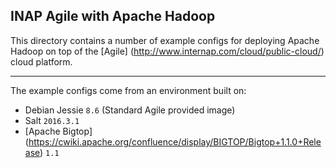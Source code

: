 ## INAP Agile with Apache Hadoop

This directory contains a number of example configs for deploying Apache Hadoop on top of the [Agile] (http://www.internap.com/cloud/public-cloud/) cloud platform.

--- 

The example configs come from an environment built on:

* Debian Jessie `8.6` (Standard Agile provided image)
* Salt `2016.3.1`
* [Apache Bigtop] (https://cwiki.apache.org/confluence/display/BIGTOP/Bigtop+1.1.0+Release)  `1.1` 
